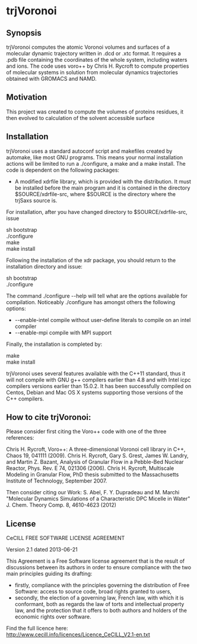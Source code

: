 # trjVoronoi
## Synopsis

trjVoronoi computes the atomic Voronoi volumes and surfaces of a molecular dynamic trajectory 
written in .dcd or .xtc format. It requires a .pdb file containing the coordinates of the whole system, including waters and ions. 
The code uses voro++ by Chris H. Rycroft to compute properties of molecular systems in solution from molecular dynamics trajectories 
obtained with GROMACS and NAMD. 

## Motivation

This project was created to compute the volumes of proteins residues, it then evolved to calculation of the solvent accessible surface 

## Installation
trjVoronoi uses a standard autoconf script and makefiles created by automake, like most GNU programs. 
This means your normal installation actions will be limited to run a ./configure, a make and a make install. 
The code is dependent on the following packages:

* A modified xdrfile library, which is provided with the distribution. It must be installed before the main program and it 
is contained in the directory $SOURCE/xdrfile-src, where $SOURCE is the directory where the trjSaxs source is. 


For installation, after you have changed directory to $SOURCE/xdrfile-src, issue 

sh bootstrap <br />
./configure<br />
make<br />
make install<br />

Following the installation of the xdr package, you should return to the installation directory and issue:<br />

sh bootstrap <br />
./configure <br />

The command ./configure --help will tell what are the options available for compilation. Noticeably ./configure 
has amongst others the following options:

* --enable-intel          compile without user-define literals to compile on an intel compiler<br />
* --enable-mpi           compile with MPI support<br />

Finally, the installation is completed by: <br/>

make<br />
make install<br />

trjVoronoi uses several features available with the C++11 standard, thus it will not compile with GNU g++ compilers earlier 
than 4.8 and with Intel icpc compilers versions earlier than 15.0.2. It has been successfully compiled on Centos, Debian and 
Mac OS X systems supporting those versions of the C++ compilers.

## How to cite trjVoronoi: 

Please consider first citing the Voro++  code with one of the three references:

Chris H. Rycroft, Voro++: A three-dimensional Voronoi cell library in C++, Chaos 19, 041111 (2009).
Chris H. Rycroft, Gary S. Grest, James W. Landry, and Martin Z. Bazant, Analysis of Granular Flow in a Pebble-Bed Nuclear Reactor, Phys. Rev. E 74, 021306 (2006).
Chris H. Rycroft, Multiscale Modeling in Granular Flow, PhD thesis submitted to the Massachusetts Institute of Technology, September 2007.

Then consider citing our Work:
S. Abel, F. Y. Dupradeau and M. Marchi "Molecular Dynamics Simulations of a Characteristic DPC Micelle in Water" J. Chem. Theory Comp. 8, 4610-4623 (2012)

## License

  CeCILL FREE SOFTWARE LICENSE AGREEMENT

Version 2.1 dated 2013-06-21


This Agreement is a Free Software license agreement that is the result
of discussions between its authors in order to ensure compliance with
the two main principles guiding its drafting:

  * firstly, compliance with the principles governing the distribution
    of Free Software: access to source code, broad rights granted to users,
  * secondly, the election of a governing law, French law, with which it
    is conformant, both as regards the law of torts and intellectual
    property law, and the protection that it offers to both authors and
    holders of the economic rights over software.

Find the full licence here: http://www.cecill.info/licences/Licence_CeCILL_V2.1-en.txt
